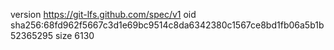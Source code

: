 version https://git-lfs.github.com/spec/v1
oid sha256:68fd962f5667c3d1e69bc9514c8da6342380c1567ce8bd1fb06a5b1b52365295
size 6130
